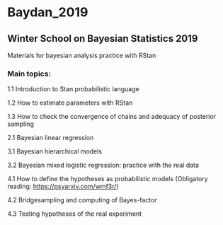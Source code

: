 # Baydan_2019
## Winter School on Bayesian Statistics 2019

Materials for bayesian analysis practice with RStan

### Main topics:

1.1 Introduction to Stan probabilistic language

1.2 How to estimate parameters with RStan

1.3 How to check the convergence of chains and adequacy of posterior sampling

2.1 Bayesian linear regression

3.1 Bayesian hierarchical models

3.2 Bayesian mixed logistic regression: practice with the real data

4.1 How to define the hypotheses as probabilistic models (Obligatory reading: https://psyarxiv.com/wmf3r/)

4.2 Bridgesampling and computing of Bayes-factor

4.3 Testing hypotheses of the real experiment
